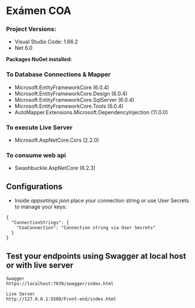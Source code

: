 # Exámen COA

### Project Versions:
- Visual Studio Code: 1.66.2
- Net 6.0

**Packages NuGet installed:**
### To Database Connections & Mapper
- Microsoft.EntityFrameworkCore (6.0.4)
- Microsoft.EntityFrameworkCore.Design (6.0.4)
- Microsoft.EntityFrameworkCore.SqlServer (6.0.4)
- Microsoft.EntityFrameworkCore.Tools (6.0.4)
- AutoMapper.Extensions.Microsoft.DependencyInjection (11.0.0)

### To execute Live Server
- Microsoft.AspNetCore.Cors (2.2.0)

### To consume web api
- Swashbuckle.AspNetCore (6.2.3)

## Configurations

- Inside *appsetings.json* place your connection string or use User Secrets to manage your keys:
````
{
  "ConnectionStrings": {
    "CoaConnection": "Connection string via User Secrets"
  }
}
````
## Test your endpoints using Swagger at local host or with live server

````
Swagger
https://localhost:7039/swagger/index.html

Live Server
http://127.0.0.1:5500/Front-end/index.html
````